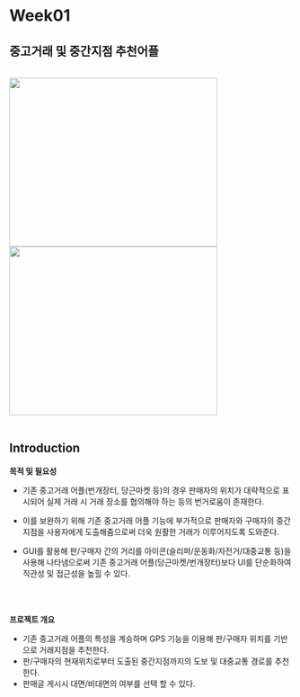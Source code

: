 # Week01

## 중고거래 및 중간지점 추천어플 

<br>
<div> <img width="370" height="300" src="https://user-images.githubusercontent.com/74412438/111160281-4a8db680-85dd-11eb-8cb6-8101d69b8f25.png"> <img width="370" height="300" src="https://user-images.githubusercontent.com/79950244/111160390-642efe00-85dd-11eb-9951-8c42ffbe4876.png"></div>



<br>
 
## Introduction 

 **목적 및 필요성** 
* 기존 중고거래 어플(번개장터, 당근마켓 등)의 경우 판매자의 위치가 대략적으로 표시되어 실제 거래 시 거래 장소를 협의해야 하는 등의 번거로움이 존재한다.
* 이를 보완하기 위해 기존 중고거래 어플 기능에 부가적으로 판매자와 구매자의 중간지점을 사용자에게 도출해줌으로써 더욱 원활한 거래가 이루어지도록 도와준다.

* GUI를 활용해 판/구매자 간의 거리를 아이콘(슬리퍼/운동화/자전거/대중교통 등)을 사용해 나타냄으로써 기존 중고거래 어플(당근마켓/번개장터)보다 UI를 단순화하여 직관성 및 접근성을 높힐 수 있다.


<br>
<br>

 **프로젝트 개요** 
* 기존 중고거래 어플의 특성을 계승하며 GPS 기능을 이용해 판/구매자 위치를 기반으로 거래지점을 추천한다.
* 판/구매자의 현재위치로부터 도출된 중간지점까지의 도보 및 대중교통 경로를 추천한다.
* 판매글 게시시 대면/비대면의 여부를 선택 할 수 있다. 


<br>
<br>
